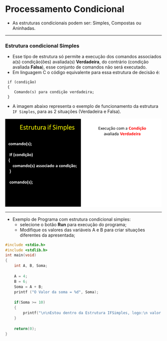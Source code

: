 # Processamento Condicional

* As estruturas condicionais podem ser: Simples, Compostas ou Aninhadas.
---

### Estrutura condicional Simples
+ Esse tipo de estrutura só permite a execução dos comandos associados a(s) condição(ões) avaliada(s) **Verdadeira**, do contrário (condição avaliada **Falsa**), esse conjunto de comandos não será executado.
+ Em linguagem C o código equivalente para essa estrutura de decisão é:
```
 if (condição)
 {
    Comando(s) para condição verdadeira;
 }
```
+ A imagem abaixo representa o exemplo de funcionamento da estrutura ```IF Simples```, para as 2 situações (Verdadeira e Falsa).

![programa](/markdowns/gif_IF_Simples.gif)

---
+ Exemplo de Programa com estrutura condicional simples: 
    + selecione o botão **Run** para execução do programa;
    + Modifique os valores das variáveis A e B para criar situações diferentes da apresentada;

``` C runnable
#include <stdio.h>
#include <stdlib.h>
int main(void)
{
    int A, B, Soma;
 
    A = 4;
    B = 6;
    Soma = A + B;
    printf ("O Valor da soma = %d", Soma);
 
    if(Soma >= 10)
    {
        printf("\n\nEstou dentro da Estrutura IFSimples, logo:\n valor da soma é maior ou igual a 10\n");
    }
 
    return(0);
}
```
